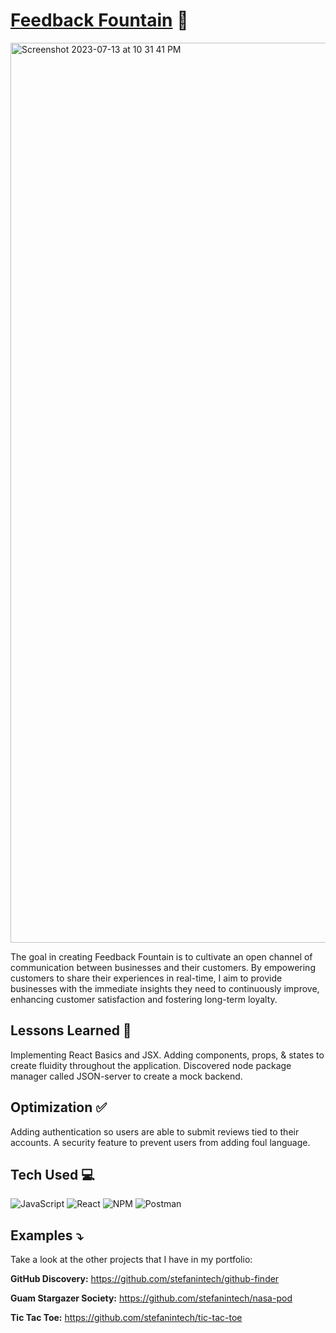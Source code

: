 # <a target="_blank" href="https://feedbackfountain.netlify.app/">Feedback Fountain</a> 🚀
<a href="https://feedbackfountain.netlify.app/" target="_blank"><img width="1440" alt="Screenshot 2023-07-13 at 10 31 41 PM" src="https://github.com/stefanintech/feedback-app/assets/85418632/b19625e6-1ff0-425d-b030-f4e3f833895c"></a>

The goal in creating Feedback Fountain is to cultivate an open channel of communication between businesses and their customers. By empowering customers to share their experiences in real-time, I aim to provide businesses with the immediate insights they need to continuously improve, enhancing customer satisfaction and fostering long-term loyalty.

## Lessons Learned 💭
Implementing React Basics and JSX. Adding components, props, & states to create fluidity throughout the application. Discovered node package manager called JSON-server to create a mock backend.

## Optimization ✅
Adding authentication so users are able to submit reviews tied to their accounts. A security feature to prevent users from adding foul language.

## Tech Used 💻

![JavaScript](https://img.shields.io/badge/javascript-%23323330.svg?style=for-the-badge&logo=javascript&logoColor=%23F7DF1E)
![React](https://img.shields.io/badge/react-%2320232a.svg?style=for-the-badge&logo=react&logoColor=%2361DAFB)
![NPM](https://img.shields.io/badge/NPM-%23CB3837.svg?style=for-the-badge&logo=npm&logoColor=white)
![Postman](https://img.shields.io/badge/Postman-FF6C37?style=for-the-badge&logo=postman&logoColor=white)

## Examples ⤵️
Take a look at the other projects that I have in my portfolio:

**GitHub Discovery:** https://github.com/stefanintech/github-finder

**Guam Stargazer Society:** https://github.com/stefanintech/nasa-pod

**Tic Tac Toe:** https://github.com/stefanintech/tic-tac-toe
